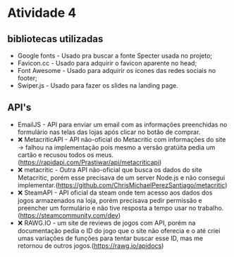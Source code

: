 # Atividade 4

## bibliotecas utilizadas

- Google fonts - Usado pra buscar a fonte Specter usada no projeto;
- Favicon.cc - Usado para adquirir o favicon aparente no head;
- Font Awesome - Usado para adquirir os ícones das redes sociais no footer;
- Swiper.js - Usado para fazer os slides na landing page.

## API's

- EmailJS - API para enviar um email com as informações preenchidas no formulário nas telas das lojas após clicar no botão de comprar.
- ❌ MetacriticAPI - API não-oficial do Metacritic com informações do site -> falhou na implementação pois mesmo a versão gratúita pedia um cartão e recusou todos os meus.(https://rapidapi.com/Prastiwar/api/metacriticapi)
- ❌ metacritic - Outra API não-oficial que busca os dados do site Metacritic, porém esse precisava de um server Node.js e não consegui implementar.(https://github.com/ChrisMichaelPerezSantiago/metacritic)
- ❌ SteamAPI - API oficial da steam onde tem acesso aos dados dos jogos armazenados na loja, porém precisava pedir permissão e preencher um formulário e não tive resposta a tempo usar no trabalho.(https://steamcommunity.com/dev)
- ❌ RAWG.IO - um site de reviews de jogos com API, porém na documentação pedia o ID do jogo que o site não oferecia e o até criei umas variações de funções para tentar buscar esse ID, mas me retornou de outros jogos.(https://rawg.io/apidocs)